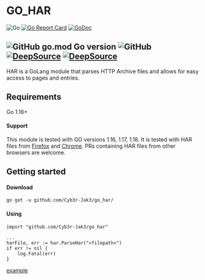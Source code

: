 # GO_HAR

![Go](https://github.com/Cyb3r-Jak3/go_har/workflows/Go/badge.svg?branch=master) [![Go Report Card](https://goreportcard.com/badge/github.com/Cyb3r-Jak3/go_har)](https://goreportcard.com/report/github.com/Cyb3r-Jak3/go_har)  [![GoDoc](https://godoc.org/github.com/Cyb3r-Jak3/go_har?status.svg)](https://godoc.org/github.com/Cyb3r-Jak3/go_har)

![GitHub go.mod Go version](https://img.shields.io/github/go-mod/go-version/Cyb3r-Jak3/go_har?style=flat-square) ![GitHub](https://img.shields.io/github/license/Cyb3r-Jak3/go_har?style=flat-square)
[![DeepSource](https://deepsource.io/gh/Cyb3r-Jak3/go_har.svg/?label=active+issues&show_trend=true)](https://deepsource.io/gh/Cyb3r-Jak3/go_har/?ref=repository-badge) [![DeepSource](https://deepsource.io/gh/Cyb3r-Jak3/go_har.svg/?label=resolved+issues&show_trend=true)](https://deepsource.io/gh/Cyb3r-Jak3/go_har/?ref=repository-badge)
---

HAR is a GoLang module that parses HTTP Archive files and allows for easy access to pages and entries.

## Requirements

Go 1.16+

#### Support

This module is tested with GO versions 1.16, 1.17, 1.18. It is tested with HAR files from [Firefox](testdata/Firefox.har) and [Chrome](testdata/Chrome.har). PRs containing HAR files from other browsers are welcome.

## Getting started

#### Download

`go get -u github.com/Cyb3r-Jak3/go_har/`

#### Using

```golang
import "github.com/Cyb3r-Jak3/go_har"

...
harFile, err := har.ParseHar("<filepath>")
if err != nil {
    log.Fatal(err)
}
```

[example](example/simple/main.go)
